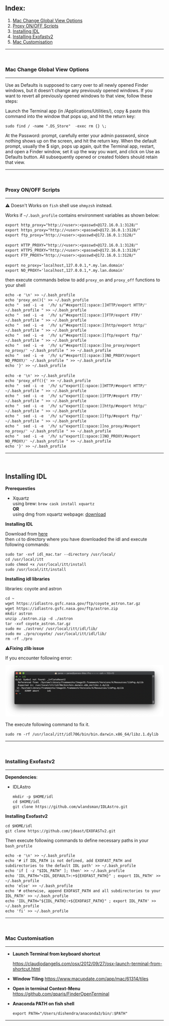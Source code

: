 ## Index:

1. [Mac Change Global View Options](#Mac-Change-Global-View-Options)
2. [Proxy ON/OFF Scripts](#Proxy-ON/OFF-Scripts)
3. [Installing IDL](#Installing-IDL)
4. [Installing Exofastv2](#Installing-Exofastv2)
5. [Mac Customisation](#Mac-Customisation)

---

<br>

### Mac Change Global View Options

---

Use as Defaults is supposed to carry over to all newly opened Finder windows, but it doesn't change any previously opened windows. If you want to revert all previously opened windows to that view, follow these steps:

Launch the Terminal app (in /Applications/Utilities/), copy & paste this command into the window that pops up, and hit the return key:


```shell
sudo find / -name ".DS_Store"  -exec rm {} \;
```
At the Password: prompt, carefully enter your admin password, since nothing shows up on the screen, and hit the return key. When the default prompt, usually the $ sign, pops up again, quit the Terminal app, restart, and open a Finder window, set it up the way you want, and click on Use as Defaults button. All subsequently opened or created folders should retain that view. 

---

<br>

### Proxy ON/OFF Scripts

---

:warning: Doesn't Works on `fish` shell use `ohmyzsh` instead.

Works if `~/.bash_profile` contains environment variables as shown below:
```shell
export http_proxy="http://<user>:<passwd>@172.16.0.1:3128/"
export https_proxy="http://<user>:<passwd>@172.16.0.1:3128/"
export ftp_proxy="http://<user>:<passwd>@172.16.0.1:3128/"

export HTTP_PROXY="http://<user>:<passwd>@172.16.0.1:3128/"
export HTTPS_PROXY="http://<user>:<passwd>@172.16.0.1:3128/"
export FTP_PROXY="http://<user>:<passwd>@172.16.0.1:3128/"

export no_proxy='localhost,127.0.0.1,*.my.lan.domain'
export NO_PROXY='localhost,127.0.0.1,*.my.lan.domain'
```

then execute commands below to add `proxy_on` and `proxy_off` functions to your shell
```shell
echo -e '\n' >> ~/.bash_profile
echo 'proxy_on(){' >> ~/.bash_profile
echo "	sed -i -e  '/h/ s/^#export[[:space:]]HTTP/export HTTP/' ~/.bash_profile " >> ~/.bash_profile
echo "	sed -i -e  '/h/ s/^#export[[:space:]]FTP/export FTP/' ~/.bash_profile " >> ~/.bash_profile
echo "	sed -i -e  '/h/ s/^#export[[:space:]]http/export http/' ~/.bash_profile " >> ~/.bash_profile
echo "	sed -i -e  '/h/ s/^#export[[:space:]]ftp/export ftp/' ~/.bash_profile " >> ~/.bash_profile
echo "	sed -i -e  '/h/ s/^#export[[:space:]]no_proxy/export no_proxy/' ~/.bash_profile " >> ~/.bash_profile
echo "	sed -i -e  '/h/ s/^#export[[:space:]]NO_PROXY/export NO_PROXY/' ~/.bash_profile " >> ~/.bash_profile
echo '}' >> ~/.bash_profile

echo -e '\n' >> ~/.bash_profile
echo 'proxy_off(){' >> ~/.bash_profile
echo "	sed -i -e  '/h/ s/^export[[:space:]]HTTP/#export HTTP/' ~/.bash_profile " >> ~/.bash_profile
echo "	sed -i -e  '/h/ s/^export[[:space:]]FTP/#export FTP/' ~/.bash_profile " >> ~/.bash_profile
echo "	sed -i -e  '/h/ s/^export[[:space:]]http/#export http/' ~/.bash_profile " >> ~/.bash_profile
echo "	sed -i -e  '/h/ s/^export[[:space:]]ftp/#export ftp/' ~/.bash_profile " >> ~/.bash_profile
echo "	sed -i -e  '/h/ s/^export[[:space:]]no_proxy/#export no_proxy/' ~/.bash_profile " >> ~/.bash_profile
echo "	sed -i -e  '/h/ s/^export[[:space:]]NO_PROXY/#export NO_PROXY/' ~/.bash_profile " >> ~/.bash_profile
echo '}' >> ~/.bash_profile
```

---

<br>

## Installing IDL

**Prerequesties**  

* Xquartz  
using brew: `brew cask install xquartz`  
**OR**  
using dmg from xquartz webpage: [download](https://www.xquartz.org/)  



**Installing IDL**  

Download from [here](https://drive.google.com/uc?id=1RBBZztZ3_W92uMUySzQ5RCAOYFB6uWiD&export=download)  
then `cd` to directory where you have downloaded the idl and execute following commands:  

```shell
sudo tar -xvf idl_mac.tar --directory /usr/local/
cd /usr/local/itt
sudo chmod +x /usr/local/itt/install
sudo /usr/local/itt/install
```



**Installing idl libraries**

libraries: coyote and astron

```shell
cd ~
wget https://idlastro.gsfc.nasa.gov/ftp/coyote_astron.tar.gz
wget https://idlastro.gsfc.nasa.gov/ftp/astron.zip
mkdir astron
unzip ./astron.zip -d ./astron
tar -xvf coyote_astron.tar.gz
sudo mv ./astron/ /usr/local/itt/idl/lib/
sudo mv ./pro/coyote/ /usr/local/itt/idl/lib/
rm -rf ./pro
```

:warning:**Fixing zlib issue**

If you encounter following error:

<img src="./images/zlib_error.png" style="zoom:50%;" />

The execute following command to fix it.

```shell
sudo rm -rf /usr/local/itt/idl706/bin/bin.darwin.x86_64/libz.1.dylib
```

---

<br>

### Installing Exofastv2

---

**Dependencies**:

* IDLAstro

  ```shell
  mkdir -p $HOME/idl
  cd $HOME/idl
  git clone https://github.com/wlandsman/IDLAstro.git
  ```

    

**Installing Exofastv2**

```shell
cd $HOME/idl
git clone https://github.com/jdeast/EXOFASTv2.git
```



Then execute following commands to define necessary paths in your `bash_profile`

```shell
echo -e '\n' >> ~/.bash_profile
echo '# if IDL_PATH is not defined, add EXOFAST_PATH and subdirectories to the default IDL path' >> ~/.bash_profile
echo 'if [ -z "$IDL_PATH" ]; then' >> ~/.bash_profile
echo 'IDL_PATH="<IDL_DEFAULT>:+${EXOFAST_PATH}" ; export IDL_PATH' >> ~/.bash_profile
echo 'else' >> ~/.bash_profile
echo '# otherwise, append EXOFAST_PATH and all subdirectories to your IDL_PATH' >> ~/.bash_profile
echo 'IDL_PATH="${IDL_PATH}:+${EXOFAST_PATH}" ; export IDL_PATH' >> ~/.bash_profile
echo 'fi' >> ~/.bash_profile

```

---

  <br>

### Mac Customisation

---

* **Launch Terminal from keyboard shortcut**

  https://claudiodangelis.com/osx/2012/09/27/osx-launch-terminal-from-shortcut.html



* **Window Tiling**
  https://www.macupdate.com/app/mac/61314/tiles

  

* **Open in terminal Context-Menu**
  https://github.com/qparis/FinderOpenTerminal

  

* **Anaconda PATH on fish shell**

  ```shell
  export PATH="/Users/dishendra/anaconda3/bin/:$PATH"
  ```

---